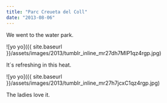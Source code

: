 ```yaml
---
title: "Parc Creueta del Coll"
date: "2013-08-06"
---
```


We went to the water park.

![yo yo]({{ site.baseurl }}/assets/images/2013/tumblr_inline_mr27dh7MlP1qz4rgp.jpg)

It´s refreshing in this heat.

![yo yo]({{ site.baseurl }}/assets/images/2013/tumblr_inline_mr27h7jcxC1qz4rgp.jpg)

The ladies love it.
